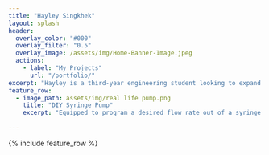 ```yaml
---
title: "Hayley Singkhek"
layout: splash
header:
  overlay_color: "#000"
  overlay_filter: "0.5"
  overlay_image: /assets/img/Home-Banner-Image.jpeg
  actions:
    - label: "My Projects"
      url: "/portfolio/"
excerpt: "Hayley is a third-year engineering student looking to expand her experience with chemical engineering, experimental design, and digital fabrication through internship positions."
feature_row:
  - image_path: assets/img/real life pump.png
    title: "DIY Syringe Pump"
    excerpt: "Equipped to program a desired flow rate out of a syringe."
 
---
```


{% include feature_row %}

